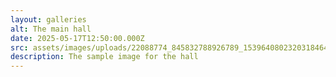 ```yaml
---
layout: galleries
alt: The main hall
date: 2025-05-17T12:50:00.000Z
src: assets/images/uploads/22088774_845832788926789_1539640802320318464_n.jpg
description: The sample image for the hall
---
```


